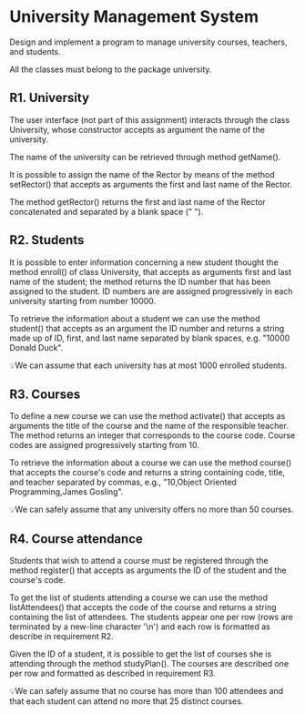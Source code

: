 # University Management System

Design and implement a program to manage university courses, teachers, and students.

All the classes must belong to the package university. 


## R1. University

The user interface (not part of this assignment) interacts through the class University, whose constructor accepts as argument the name of the university. 

The name of the university can be retrieved through method getName().

It is possible to assign the name of the Rector by means of the method setRector() that accepts as arguments the first and last name of the Rector. 

The method getRector() returns the first and last name of the Rector concatenated and separated by a blank space (" "). 

## R2. Students

It is possible to enter information concerning a new student thought the method enroll() of class University, that accepts as arguments first and last name of the student; the method returns the ID number that has been assigned to the student. ID numbers are are assigned progressively in each university starting from number 10000. 

To retrieve the information about a student we can use the method student() that accepts as an argument the ID number and returns a string made up of ID, first, and last name separated by blank spaces, e.g. "10000 Donald Duck". 

💡We can assume that each university has at most 1000 enrolled students. 

## R3. Courses

To define a new course we can use the method activate() that accepts as arguments the title of the course and the name of the responsible teacher. The method returns an integer that corresponds to the course code. Course codes are assigned progressively starting from 10. 

To retrieve the information about a course we can use the method course() that accepts the course's code and returns a string containing code, title, and teacher separated by commas, e.g., "10,Object Oriented Programming,James Gosling". 

💡We can safely assume that any university offers no more than 50 courses. 

## R4. Course attendance

Students that wish to attend a course must be registered through the method register() that accepts as arguments the ID of the student and the course's code. 

To get the list of students attending a course we can use the method listAttendees() that accepts the code of the course and returns a string containing the list of attendees.
 The students appear one per row (rows are terminated by a new-line character '\n') and each row is formatted as describe in requirement R2. 

Given the ID of a student, it is possible to get the list of courses she is attending through the method studyPlan(). The courses are described one per row and formatted as described in requirement R3. 

💡We can safely assume that no course has more than 100 attendees and that each student can attend no more that 25 distinct courses. 
